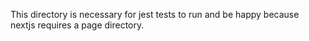 This directory is necessary for jest tests to run and be happy because nextjs
requires a page directory.
